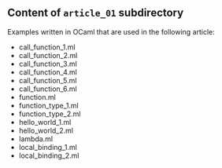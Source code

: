 ## Content of `article_01` subdirectory

Examples written in OCaml that are used in the following article:
[]()

- call_function_1.ml
- call_function_2.ml
- call_function_3.ml
- call_function_4.ml
- call_function_5.ml
- call_function_6.ml
- function.ml
- function_type_1.ml
- function_type_2.ml
- hello_world_1.ml
- hello_world_2.ml
- lambda.ml
- local_binding_1.ml
- local_binding_2.ml
